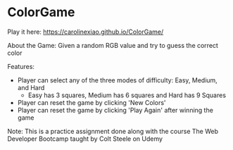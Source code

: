 # ColorGame

Play it here: https://carolinexiao.github.io/ColorGame/

About the Game:
Given a random RGB value and try to guess the correct color

Features:
- Player can select any of the three modes of difficulty: Easy, Medium, and Hard
  - Easy has 3 squares, Medium has 6 squares and Hard has 9 Squares
- Player can reset the game by clicking 'New Colors'
- Player can reset the game by clicking 'Play Again' after winning the game 


Note: This is a practice assignment done along with the course The Web Developer Bootcamp taught by Colt Steele on Udemy
